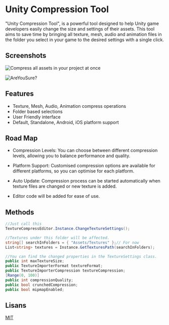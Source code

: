
# Unity Compression Tool

"Unity Compression Tool", is a powerful tool designed to help Unity game developers easily change the size and settings of their assets. This tool aims to save time by bringing all texture, mesh, audio and animation files in the folder you select in your game to the desired settings with a single click.


## Screenshots

![Compress all assets in your project at once](https://github.com/OsmYlmztrk/TextureCompress/assets/119442331/1d109e38-88b9-475e-840a-8ab14d5b8116)

![AreYouSure?](https://github.com/OsmYlmztrk/TextureCompress/assets/119442331/d6aad9df-9853-4b77-8be7-ed813152ec1a)

  
## Features

- Texture, Mesh, Audio, Animation compress operations
- Folder based selections
- User Friendly interface
- Default, Standalone, Android, iOS platform support

  
## Road Map

- Compression Levels: You can choose between different compression levels, allowing you to balance performance and quality.

- Platform Support: Customised compression options are available for different platforms, so you can optimise for each platform.

- Auto Update: Compression process can be started automatically when texture files are changed or new texture is added.

- Editor code will be added for ease of use.

  
## Methods

```c#
//Just call this
TextureCompressEditor.Instance.ChangeTextureSettings();

//Textures under this folder will be affected.
string[] searchInFolders = { "Assets/Textures" };// For now
List<string> textures = Instance.GetTexturesPath(searchInFolders);

//You can find the changed properties in the TextureSettings class.
public int maxTextureSize;
public TextureImporterFormat textureFormat;
public TextureImporterCompression textureCompression;
[Range(0, 100)] 
public int compressionQuality;
public bool crunchedCompression;
public bool mipmapEnabled;
```

  
## Lisans

[MIT](https://choosealicense.com/licenses/mit/)

  
